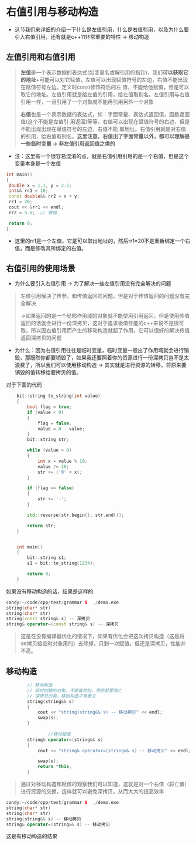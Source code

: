 # 右值引用与移动构造



* 这节我们来详细的介绍一下什么是左值引用，什么是右值引用，以及为什么要引入右值引用，还有就是c++11非常重要的特性 -> 移动构造

## 左值引用和右值引用

> ​	**左值**是一个表示数据的表达式(如变量名或解引用的指针)，我们**可以获取它的地址**+可能可以对它赋值，左值可以出现赋值符号的左边，右值不能出现在赋值符号左边。定义时const修饰符后的左 值，不能给他赋值，但是可以取它的地址。左值引用就是给左值的引用，给左值取别名。左值引用与右值引用一样，一旦引用了一个对象就不能再引用另外一个对象
>
> ​	**右值**也是一个表示数据的表达式，如：字面常量、表达式返回值，函数返回值(这个不能是左值引 用返回)等等，右值可以出现在赋值符号的右边，但是不能出现出现在赋值符号的左边，右值不能 取地址。右值引用就是对右值的引用，给右值取别名。**这里注意，右值出了字面常量以外，都可以理解是一些临时变量 -> 非左值引用返回值之类的**

* 注：这里有一个很容易混淆的点，就是右值引用引用的是一个右值，但是这个变量本身是一个左值

```c++
int main()
{
 double x = 1.1, y = 2.2;
 int&& rr1 = 10;
 const double&& rr2 = x + y;
 rr1 = 20;
 cout << &rr1 << endl;
 rr2 = 5.5;  // 报错

 return 0;
}
```

* 这里的rr1是一个左值，它是可以取出地址的，然后rr1=20不是重新绑定一个右值，而是修改其所绑定的右值。

## 右值引用的使用场景

* 为什么要引入右值引用 -> 为了解决一些左值引用没有完全解决的问题

> ​	左值引用解决了传参，和传值返回的问题，但是对于传值返回的问题没有完全解决 
>
> ->如果返回的是一个局部作用域的对象就不能使用引用返回，但是使用传值返回的话就会进行一份深拷贝，这对于追求极值性能的c++来说不是很可取，所以因右值引用而产生的移动构造就起了作用，它可以很好的解决传值返回深拷贝的问题

* 为什么：因为右值引用往往是临时变量，临时变量一般出了作用域就会进行销毁，那既然你都要销毁了，如果我还要照着你的资源进行一份深拷贝岂不是太浪费了，所以我们可以使用移动构造 -> 其实就是进行资源的转移，将原来要销毁的值转移给要拷贝的值。

对于下面的代码

```c++
	bit::string to_string(int value)
	{
		bool flag = true;
		if (value < 0)
		{
			flag = false;
			value = 0 - value;
		}
		bit::string str;

		while (value > 0)
		{
			int x = value % 10;
			value /= 10;
			str += ('0' + x);
		}

		if (flag == false)
		{
			str += '-';
		}

		std::reverse(str.begin(), str.end());

		return str;
	}


	int main()
	{
		bit::string s1;
		s1 = bit::to_string(1234);

		return 0;
	}
```

如果没有移动构造的话，结果是这样的

```c++
candy:~/code/cpp/test/grammar $  ./demo.exe 
string(char* str)
string(char* str)
string(const string& s) -- 深拷贝
string& operator=(const string& s) -- 深拷贝
```

> ​	这是在没有编译器优化的情况下，如果有优化会把这次拷贝构造（这是将str拷贝给临时对象用的）去除掉，只剩一次赋值，但还是深拷贝，性能并不高。

## 移动构造

```c++
		// 移动构造
		// 临时创建的对象，不能取地址，用完就要消亡
		// 深拷贝的类，移动构造才有意义
		string(string&& s)
		{
			cout << "string(string&& s) -- 移动拷贝" << endl;
			swap(s);
		}
		
				//移动赋值
		string& operator=(string&& s)
		{
			cout << "string& operator=(string&& s) -- 移动拷贝" << endl;

			swap(s);
			return *this;
		}
```

> ​	通过对移动构造和赋值的观察我们可以知道，这就是对一个右值（将亡值）进行资源的交换，这样就可以避免深拷贝，从而大大的提高效率

```c++
candy:~/code/cpp/test/grammar $  ./demo.exe 
string(char* str)
string(char* str)
string(string&& s) -- 移动拷贝
string& operator=(string&& s) -- 移动拷贝
```

这是有移动构造的结果


